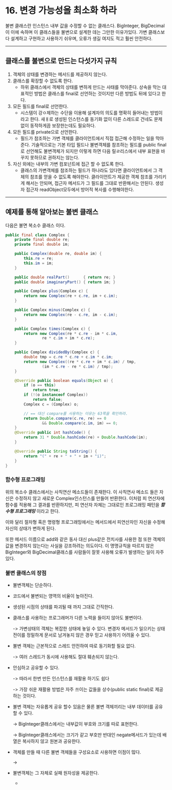 # 16. 변경 가능성을 최소화 하라



불변 클래스란 인스턴스 내부 값을 수정할 수 없는 클래스다. BigInteger, BigDecimal이 이에 속하며 이 클래스들을 불변으로 설계한 데는 그만한 이유가있다. 가변 클래스보다 설계하고 구현하고 사용하기 쉬우며, 오류가 생길 여지도 적고 훨씬 안전하다.



---

## 클래스를 불변으로 만드는 다섯가지 규칙

1. 객체의 상태를 변경하는 메서드를 제공하지 않는다.
2. 클래스를 확장할 수 없도록 한다.
   * 하위 클래스에서 객체의 상태를 변하게 만드는 사태를 막아준다. 상속을 막는 대표적인 방법은 클래스를 final로 선언하는 것이지만 다른 방법도 뒤에 있다고 한다.
3. 모든 필드를 final로 선언한다.
   * 시스템이 강ㅇ제하는 수단을 이용해 설계자의 의도를 명확히 들어내는 방법이라고 한다. 새ㅐ로 생성된 인스턴스를 동기화 없이 다른 스레드로 건네도 문제 없이 동작하게끔 보장한는데도 필요하다.
4. 모든 필드를 private으로 선언한다.
   * 필드가 참조하는 가변 객체를 클라이언트에서 직접 접근해 수정하는 일을 막아준다. 기술적으로는 기본 타입 필드나 불변객체를 참조하는 필드를 public final로 선언해도 불변객체가 되지만 이렇게 하면 다음 릴ㄹ리스에서 내부 표현을 바꾸지 못하므로 권하지는 않는다.
5. 자신 외에는 내부의 가변 컴포넌트에 접근 할 수 없도록 한다.
   * 클래스의 가변객체를 참조하는 필드가 하나라도 있다면 클라이언트에서 그 객체의 참조를 얻을 수 없도록 해야한다. 클라이언트가 제공한 객체 참조를 가리키게 해서는 안되며, 접근자 메서드가 그 필드를 그대로 반환해서는 안된다. 생성자 접근자 readObject모두에서 방어적 복사를 수행해야한다.



---

## 예제를 통해 알아보는 불변 클래스



다음은 불면 복소수 클래스 이다.

~~~java
public final class Complex {
    private final double re;
    private final double im;

    public Complex(double re, double im) {
        this.re = re;
        this.im = im;
    }

    public double realPart()      { return re; }
    public double imaginaryPart() { return im; }

    public Complex plus(Complex c) {
        return new Complex(re + c.re, im + c.im);
    }

    public Complex minus(Complex c) {
        return new Complex(re - c.re, im - c.im);
    }

    public Complex times(Complex c) {
        return new Complex(re * c.re - im * c.im,
                re * c.im + im * c.re);
    }

    public Complex dividedBy(Complex c) {
        double tmp = c.re * c.re + c.im * c.im;
        return new Complex((re * c.re + im * c.im) / tmp,
                (im * c.re - re * c.im) / tmp);
    }

    @Override public boolean equals(Object o) {
        if (o == this)
            return true;
        if (!(o instanceof Complex))
            return false;
        Complex c = (Complex) o;

        // == 대신 compare를 사용하는 이유는 63쪽을 확인하라.
        return Double.compare(c.re, re) == 0
                && Double.compare(c.im, im) == 0;
    }
    @Override public int hashCode() {
        return 31 * Double.hashCode(re) + Double.hashCode(im);
    }

    @Override public String toString() {
        return "(" + re + " + " + im + "i)";
    }
}
~~~



### 함수형 프로그래밍

 위의 복소수 클래스에서는 사칙연산 메소드들이 존재한다. 이 사칙연사 메소드 들은 자신은 수정하지 않고 새로운 Complex인스턴스를 만들어 반환한다. 이처럼 피 연산자에 함수를 적용해 그 결과를 반환하지만, 피 연산자 자체는 그대로인 프로그래밍 패턴을 ***함수형 프로그래밍*** 이라고 한다.

 이와 달리 절차형 혹은 명령형 프로그래밍에서는 메서드에서 피연산자인 자신을 수정해 자신의 상태가 변하게 된다.

 또한 메서드 이름으로 add와 같은 동사 대신 plus같은 전치사를 사용한 점 또한 객체의 값을 변경하지 않는다는 사실을 강조하려는 의도이다. 이 명명규칙을 따르지 않은 BigInteger와 BigDecimal클래스를 사람들이 잘못 사용해 오류가 발생하는 일이 자주 있다.



### 불변 클래스의 장점

* 불변객체는 단순하다.

* 코드에서 불변되는 영역의 비율이 높아진다.

* 생성된 시점의 상태를 파괴될 때 까지 그대로 간직한다.

* 클래스를 사용하는 프로그래머가 다른 노력을 들이지 않아도 불변이다.

  -> 가변상태의 객체는 복잡한 상태에 놓일 수 있다. 변경자 메서드가 일으키는 상태전이를 정밀하게 문서로 남겨놓지 않은 경우 믿고 사용하기 어려울 수 있다.

* 불변 객체는 근본적으로 스레드 안전하여 따로 동기화할 필요 없다.

  -> 여러 스레드가 동시에 사용해도 절대 훼손되지 않는다.

* 안심하고 공유할 수 있다. 

  -> 따라서 한번 만든 인스턴스를 재활용 하기도 쉽다

  -> 가장 쉬운 재활용 방법은 자주 쓰이는 값들을 상수(public static final)로 제공하는 것이다.

* 불변 객체는 자유롭게 공유 할수 있음은 물론 불변 객체끼리는 내부 데이터를 공유 할 수 있다.

  -> BigInteger클래스에서는 내부값이 부호와 크기를 따로 표현한다.

  -> BigInteger클래스에서는 크기가 같고 부호만 반대인 negate메서드가 있는데 배열은 복사하지 않고 원본과 공유한다.

* 객체를 만들 때 다른 불변 객체들을 구성요소로 사용하면 이점이 많다.

  -> 

* 불변객체는 그 자체로 실패 원자성을 제공한다.

  * 









